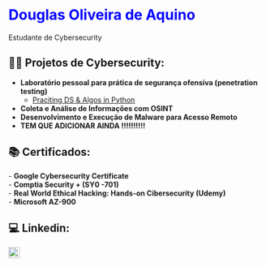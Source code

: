 <h1 style="color: blue;">Douglas Oliveira de Aquino<br/></h1><a>Estudante de Cybersecurity</a>

<h2>👨‍💻 Projetos de Cybersecurity:</h2>

- <b>Laboratório pessoal para prática de segurança ofensiva (penetration testing)</b>
  - [Praciting DS & Algos in Python](https://github.com/joshmadakor1/Algorithms-Practice)
- <b>Coleta e Análise de Informações com OSINT</b>
- <b>Desenvolvimento e Execução de Malware para Acesso Remoto</b>
- <b>TEM QUE ADICIONAR AINDA !!!!!!!!!!</b>
<h2>📚 Certificados:</h2>
- <b>Google Cybersecurity Certificate<br/></b>
- <b>Comptia Security + (SY0 -701)<br/></b>
- <b>Real World Ethical Hacking: Hands-on Cibersecurity (Udemy)<br/></b>
- <b>Microsoft AZ-900<br/></b>

<h2>💻 Linkedin:</h2>

[<img align="left" alt="JoshMadakor | LinkedIn" width="22px" src="https://cdn.jsdelivr.net/npm/simple-icons@v3/icons/linkedin.svg" />][linkedin]

[linkedin]: https://linkedin.com/in/douglas-oliveira-de-aquino



<!--
**joshmadakor1/joshmadakor1** is a ✨ _special_ ✨ repository because its `README.md` (this file) appears on your GitHub profile.

Here are some ideas to get you started:

- 🔭 I’m currently working on ...
- 🌱 I’m currently learning ...
- 👯 I’m looking to collaborate on ...
- 🤔 I’m looking for help with ...
- 💬 Ask me about ...
- 📫 How to reach me: ...
- 😄 Pronouns: ...
- ⚡ Fun fact: ...
-->
